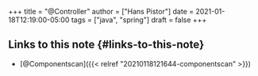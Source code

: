 +++
title = "@Controller"
author = ["Hans Pistor"]
date = 2021-01-18T12:19:00-05:00
tags = ["java", "spring"]
draft = false
+++

## Links to this note {#links-to-this-note}

-   [@Componentscan]({{< relref "20210118121644-componentscan" >}})
